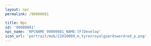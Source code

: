 ```yaml
---
layout: npc
permalink: /90000081

title: Npc
id: '90000081'
npc_name: 'NPCNAME_90000081_NAME:[F]Develop'
icon_url: 'portrait/mob/21010089_m_tyrenroyalguardswordred_p.png'
---
```

